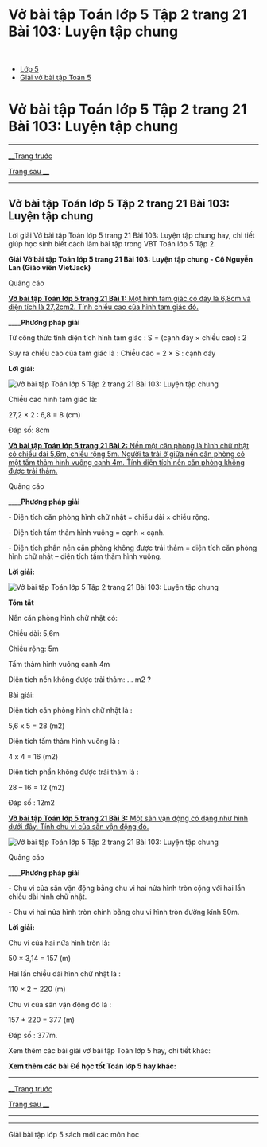 # Vở bài tập Toán lớp 5 Tập 2 trang 21 Bài 103: Luyện tập chung

﻿

  * [Lớp 5](https://vietjack.com/series/lop-5.jsp)
  * [Giải vở bài tập Toán 5](https://vietjack.com/giai-vo-bai-tap-toan-5/index.jsp)



# Vở bài tập Toán lớp 5 Tập 2 trang 21 Bài 103: Luyện tập chung

* * *

[__Trang trước](https://vietjack.com/giai-vo-bai-tap-toan-5/bai-102-luyen-tap-ve-tinh-dien-tich-tiep-theo.jsp)

[Trang sau __](https://vietjack.com/giai-vo-bai-tap-toan-5/bai-104-hinh-hop-chu-nhat-hinh-lap-phuong.jsp)

* * *

## Vở bài tập Toán lớp 5 Tập 2 trang 21 Bài 103: Luyện tập chung

Lời giải Vở bài tập Toán lớp 5 trang 21 Bài 103: Luyện tập chung hay, chi tiết giúp học sinh biết cách làm bài tập trong VBT Toán lớp 5 Tập 2.

**Giải Vở bài tập Toán lớp 5 trang 21 Bài 103: Luyện tập chung - Cô Nguyễn Lan (Giáo viên VietJack)**

Quảng cáo

[**Vở bài tập Toán lớp 5 trang 21 Bài 1:** Một hình tam giác có đáy là 6,8cm và diện tích là 27,2cm2. Tính chiều cao của hình tam giác đó.](https://vietjack.com/giai-vo-bai-tap-toan-5/bai-1-trang-20-vbt-toan-5-tap-2.jsp)

____**Phương pháp giải**

Từ công thức tính diện tích hình tam giác : S = (cạnh đáy × chiều cao) : 2

Suy ra chiều cao của tam giác là : Chiều cao = 2 × S : cạnh đáy

**Lời giải:**

![Vở bài tập Toán lớp 5 Tập 2 trang 21 Bài 103: Luyện tập chung](https://vietjack.com/giai-vo-bai-tap-toan-5/images/bai-1-trang-20-vbt-toan-5-tap-2.PNG)

Chiều cao hình tam giác là:

27,2 × 2 : 6,8 = 8 (cm)

Đáp số: 8cm

[**Vở bài tập Toán lớp 5 trang 21 Bài 2:** Nền một căn phòng là hình chữ nhật có chiều dài 5,6m, chiều rộng 5m. Người ta trải ở giữa nền căn phòng có một tấm thảm hình vuông cạnh 4m. Tính diện tích nền căn phòng không được trải thảm.](https://vietjack.com/giai-vo-bai-tap-toan-5/bai-2-trang-21-vbt-toan-5-tap-2.jsp)

Quảng cáo

____**Phương pháp giải**

\- Diện tích căn phòng hình chữ nhật = chiều dài × chiều rộng. 

\- Diện tích tấm thảm hình vuông = cạnh × cạnh.

\- Diện tích phần nền căn phòng không được trải thảm = diện tích căn phòng hình chữ nhật – diện tích tấm thảm hình vuông.

**Lời giải:**

![Vở bài tập Toán lớp 5 Tập 2 trang 21 Bài 103: Luyện tập chung](https://vietjack.com/giai-vo-bai-tap-toan-5/images/bai-2-trang-21-vbt-toan-5-tap-2.PNG)

**Tóm tắt**

Nền căn phòng hình chữ nhật có:

Chiều dài: 5,6m

Chiều rộng: 5m

Tấm thảm hình vuông cạnh 4m

Diện tích nền không được trải thảm: ... m2 ?

Bài giải:

Diện tích căn phòng hình chữ nhật là :

5,6 x 5 = 28 (m2)

Diện tích tấm thảm hình vuông là :

4 x 4 = 16 (m2)

Diện tích phần không được trải thảm là :

28 – 16 = 12 (m2)

Đáp số : 12m2

[**Vở bài tập Toán lớp 5 trang 21 Bài 3:** Một sân vận động có dạng như hình dưới đây. Tính chu vi của sân vận động đó.](https://vietjack.com/giai-vo-bai-tap-toan-5/bai-3-trang-21-vbt-toan-5-tap-2.jsp)

![Vở bài tập Toán lớp 5 Tập 2 trang 21 Bài 103: Luyện tập chung](https://vietjack.com/giai-vo-bai-tap-toan-5/images/bai-3-trang-21-vbt-toan-5-tap-2-sua1.PNG)

Quảng cáo

____**Phương pháp giải**

\- Chu vi của sân vận động bằng chu vi hai nửa hình tròn cộng với hai lần chiều dài hình chữ nhật.

\- Chu vi hai nửa hình tròn chính bằng chu vi hình tròn đường kính 50m.

**Lời giải:**

Chu vi của hai nửa hình tròn là:

50 × 3,14 = 157 (m)

Hai lần chiều dài hình chữ nhật là :

110 × 2 = 220 (m)

Chu vi của sân vận động đó là :

157 + 220 = 377 (m)

Đáp số : 377m.

Xem thêm các bài giải vở bài tập Toán lớp 5 hay, chi tiết khác:

**Xem thêm các bài Để học tốt Toán lớp 5 hay khác:**

* * *

[__Trang trước](https://vietjack.com/giai-vo-bai-tap-toan-5/bai-102-luyen-tap-ve-tinh-dien-tich-tiep-theo.jsp)

[Trang sau __](https://vietjack.com/giai-vo-bai-tap-toan-5/bai-104-hinh-hop-chu-nhat-hinh-lap-phuong.jsp)

* * *

* * *

Giải bài tập lớp 5 sách mới các môn học
